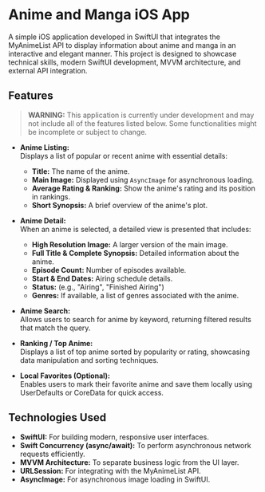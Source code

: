 # Anime and Manga iOS App

A simple iOS application developed in SwiftUI that integrates the MyAnimeList API to display information about anime and manga in an interactive and elegant manner. This project is designed to showcase technical skills, modern SwiftUI development, MVVM architecture, and external API integration.

## Features

> **WARNING:** This application is currently under development and may not include all of the features listed below. Some functionalities might be incomplete or subject to change.

- **Anime Listing:**  
  Displays a list of popular or recent anime with essential details:
  - **Title:** The name of the anime.
  - **Main Image:** Displayed using `AsyncImage` for asynchronous loading.
  - **Average Rating & Ranking:** Show the anime's rating and its position in rankings.
  - **Short Synopsis:** A brief overview of the anime's plot.

- **Anime Detail:**  
  When an anime is selected, a detailed view is presented that includes:
  - **High Resolution Image:** A larger version of the main image.
  - **Full Title & Complete Synopsis:** Detailed information about the anime.
  - **Episode Count:** Number of episodes available.
  - **Start & End Dates:** Airing schedule details.
  - **Status:** (e.g., "Airing", "Finished Airing")
  - **Genres:** If available, a list of genres associated with the anime.

- **Anime Search:**  
  Allows users to search for anime by keyword, returning filtered results that match the query.

- **Ranking / Top Anime:**  
  Displays a list of top anime sorted by popularity or rating, showcasing data manipulation and sorting techniques.

- **Local Favorites (Optional):**  
  Enables users to mark their favorite anime and save them locally using UserDefaults or CoreData for quick access.

## Technologies Used

- **SwiftUI:** For building modern, responsive user interfaces.
- **Swift Concurrency (async/await):** To perform asynchronous network requests efficiently.
- **MVVM Architecture:** To separate business logic from the UI layer.
- **URLSession:** For integrating with the MyAnimeList API.
- **AsyncImage:** For asynchronous image loading in SwiftUI.
